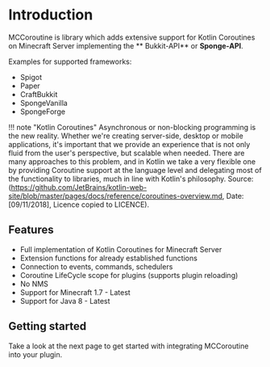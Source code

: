 # Introduction

MCCoroutine is library which adds extensive support for Kotlin Coroutines on Minecraft Server implementing the **
Bukkit-API** or **Sponge-API**. 

Examples for supported frameworks:

* Spigot
* Paper
* CraftBukkit
* SpongeVanilla
* SpongeForge

!!! note "Kotlin Coroutines"
    Asynchronous or non-blocking programming is the new reality. Whether we're creating server-side, desktop or mobile
    applications, it's important that we provide an experience that is not only fluid from the user's perspective, but
    scalable when needed. There are many approaches to this problem, and in Kotlin we take a very flexible one by providing
    Coroutine support at the language level and delegating most of the functionality to libraries, much in line with
    Kotlin's philosophy.
    Source: (https://github.com/JetBrains/kotlin-web-site/blob/master/pages/docs/reference/coroutines-overview.md,
    Date: [09/11/2018], Licence copied to LICENCE).

## Features

* Full implementation of Kotlin Coroutines for Minecraft Server
* Extension functions for already established functions
* Connection to events, commands, schedulers
* Coroutine LifeCycle scope for plugins (supports plugin reloading)
* No NMS
* Support for Minecraft 1.7 - Latest
* Support for Java 8 - Latest

## Getting started

Take a look at the next page to get started with integrating MCCoroutine into your plugin.
